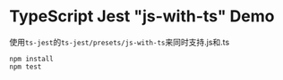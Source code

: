 TypeScript Jest "js-with-ts" Demo
===========================

使用`ts-jest`的`ts-jest/presets/js-with-ts`来同时支持.js和.ts

```
npm install
npm test
```
